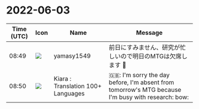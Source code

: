 # 2022-06-03

|Time (UTC)|Icon|Name|Message|
|---|---|---|---|
|08:49|![](https://secure.gravatar.com/avatar/b2dffef7ce30f6f8f399f2a172229711.jpg?s=72&d=https%3A%2F%2Fa.slack-edge.com%2Fdf10d%2Fimg%2Favatars%2Fava_0012-72.png)|yamasy1549|前日にすみません、研究が忙しいので明日のMTGは欠席します 🙇|
|08:50|![](https://avatars.slack-edge.com/2021-08-02/2324149410423_2aa7423c4133ecb9f168_72.png)|Kiara : Translation 100+ Languages|🇬🇧: I'm sorry the day before, I'm absent from tomorrow's MTG because I'm busy with research: bow:|
